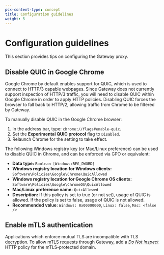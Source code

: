 ```yaml
---
pcx-content-type: concept
title: Configuration guidelines
weight: 5
---
```


# Configuration guidelines

This section provides tips on configuring the Gateway proxy.

## Disable QUIC in Google Chrome

Google Chrome by default enables support for QUIC, which is used to connect to HTTP/3 capable webpages. Since Gateway does not currently support inspection of HTTP/3 traffic, you will need to disable QUIC within Google Chrome in order to apply HTTP policies. Disabling QUIC forces the browser to fall back to HTTP/2, allowing traffic from Chrome to be filtered by Gateway.

To manually disable QUIC in the Google Chrome browser:

1.  In the address bar, type:  `chrome://flags#enable-quic`.
2.  Set the **Experimental QUIC protocol** flag to `Disabled`.
3.  Relaunch Chrome for the setting to take effect.

The following Windows registry key (or Mac/Linux preference) can be used to disable QUIC in Chrome, and can be enforced via GPO or equivalent:

*   **Data type:** `Boolean [Windows:REG_DWORD]`
*   **Windows registry location for Windows clients:** `Software\Policies\Google\Chrome\QuicAllowed`
*   **Windows registry location for Google Chrome OS clients:** `Software\Policies\Google\ChromeOS\QuicAllowed`
*   **Mac/Linux preference name:** `QuicAllowed`
*   **Description:** If this policy is set to true (or not set), usage of QUIC is allowed. If the policy is set to false, usage of QUIC is not allowed.
*   **Recommended value:** `Windows: 0x00000000`, `Linux: false`, `Mac: <false />`

## Enable mTLS authentication

Applications which enforce mutual TLS are incompatible with TLS decryption. To allow mTLS requests through Gateway, add a [*Do Not Inspect*](/cloudflare-one/policies/filtering/http-policies/#do-not-inspect) HTTP policy for the mTLS-protected domain.
